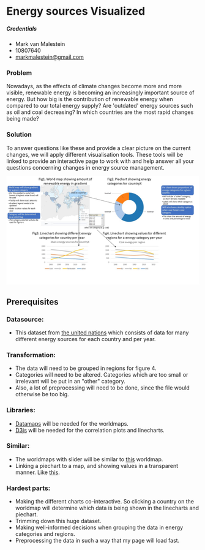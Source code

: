 # Energy sources Visualized
##### Credentials
* Mark van Malestein
* 10807640
* markmalestein@gmail.com

### Problem
Nowadays, as the effects of climate changes become more and more visible, renewable energy is becoming an increasingly important source of energy. But how big is the contribution of renewable energy when compared to our total energy supply? Are 'outdated' energy sources such as oil and coal decreasing? In which countries are the most rapid changes being made?

### Solution
To answer questions like these and provide a clear picture on the current changes, we will apply different visualisation tools. These tools will be linked to provide an interactive page to work with and help answer all your questions concerning changes in energy source management.

![alt text](data/sketchnew.jpg)

## Prerequisites
### Datasource:
* This dataset from [the united nations](https://www.kaggle.com/unitednations/international-energy-statistics) which consists of data for many different energy sources for each country and per year. 

### Transformation:
* The data will need to be grouped in regions for figure 4.
* Categories will need to be altered. Categories which are too small or irrelevant will be put in an "other" category.
* Also, a lot of preprocessing will need to be done, since the file would otherwise be too big.

### Libraries:
* [Datamaps](http://datamaps.github.io/) will be needed for the worldmaps.
* [D3js](https://d3js.org/) will be needed for the correlation plots and linecharts.

### Similar:
* The worldmaps with slider will be similar to [this](https://data.worldbank.org/indicator/SP.POP.TOTL?view=map) worldmap.
* Linking a piechart to a map, and showing values in a transparent manner. Like [this](https://demos.datalabsagency.com/d3/acc-map/).


### Hardest parts:
* Making the different charts co-interactive. So clicking a country on the worldmap will determine which data is being shown in the linecharts and piechart.
* Trimming down this huge dataset.
* Making well-informed decisions when grouping the data in energy categories and regions.
* Preprocessing the data in such a way that my page will load fast.

